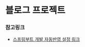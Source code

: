 # 블로그 프로젝트

### 참고링크

- [스프링부트 개발 자동반영 설정 링크](https://its-ward.tistory.com/entry/Spring-%EC%8A%A4%ED%94%84%EB%A7%81-Intellij-%EC%84%A4%EC%A0%951-%EC%8B%A4%EC%8B%9C%EA%B0%84-%EB%B0%98%EC%98%81%ED%95%98%EA%B8%B0%EC%BD%94%EB%93%9C-%EC%9E%90%EB%8F%99-%EC%9E%AC%EC%8B%9C%EC%9E%91)